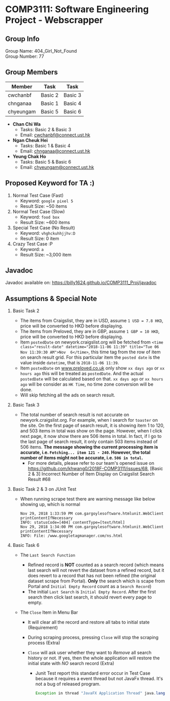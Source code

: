 # COMP3111: Software Engineering Project - Webscrapper

## Group Info

Group Name: 404_Girl_Not_Found  
Group Number: 77  

## Group Members

|  Member | Task | Task |
|----|----|----|
| cwchanbf | Basic 2 | Basic 3 |
| chnganaa | Basic 1 | Basic 4 |
| chyeungam | Basic 5 | Basic 6 |

- **Chan Chi Wa**
	- Tasks: Basic 2 & Basic 3
	- Email: cwchanbf@connect.ust.hk
- **Ngan Cheuk Hei**
	- Tasks: Basic 1 & Basic 4
	- Email: chnganaa@connect.ust.hk
- **Yeung Chak Ho**
	- Tasks: Basic 5 & Basic 6
	- Email: chyeungam@connect.ust.hk

## Proposed Keyword for TA :)
1. Normal Test Case (Fast)
	- Keyword: `google pixel 5`
	- Result Size: ~50 items
1. Normal Test Case (Slow)
	- Keyword: `food box`
	- Result Size: ~600 items
1. Special Test Case (No Result)
	- Keyword: `vhghckuhhjjhv:D`
	- Result Size: 0 item
1. Crazy Test Case :P
	- Keyword: `a`
	- Result Size: ~3,000 item

## Javadoc
Javadoc available on: https://billy1624.github.io/COMP3111_Proj/javadoc

## Assumptions & Special Note

1. Basic Task 2
	- The items from Craigslist, they are in USD, assume `1 USD = 7.8 HKD`, price will be converted to HKD before displaying.
	- The items from Preloved, they are in GBP, assume `1 GBP = 10 HKD`, price will be converted to HKD before displaying.
	- Item `postedDate` on newyork.craigslist.org will be fetched from ```<time class="result-date" datetime="2018-11-06 11:39" title="Tue 06 Nov 11:39:30 AM">Nov  6</time>```, this time tag from the row of item on search result grid. For this particular item the `posted date` is the value inside `datetime`, that is `2018-11-06 11:39`.
	- Item `postedDate` on www.preloved.co.uk only show `xx days ago` or `xx hours ago` this will be treated as `postedDate`. And the actual `postedDate` will be calculated based on that. `xx days ago` or `xx hours ago` will be consider as `HK Time`, no time zone conversion will be done.
	- Will skip fetching all the ads on search result.
2. Basic Task 3
	- The total number of search result is not accurate on newyork.craigslist.org. For example, when I search for `toaster` on the site. On the first page of search result, it is showing item 1 to 120, and 503 items in total was show on the page. However, when I click next page, it now show there are 506 items in total. In fact, if I go to the last page of search result, it only contain 503 items instead of 506 items. **The message showing the current processing item is accurate, i.e. `Fetching... item 121 - 240`. However, the total number of items might not be accurate, i.e. `506 in total`.**
		- For more details, please refer to our team's opened issue on https://github.com/khwang0/2018F-COMP3111/issues/68, [Basic 2 & 3] Incorrect Number of Item Display on Craigslist Search Result #68

3. Basic Task 2 & 3 on JUnit Test
	- When running scrape test there are warning message like below showing up, which is normal
		```
		Nov 29, 2018 1:33:59 PM com.gargoylesoftware.htmlunit.WebClient printContentIfNecessary
		INFO: statusCode=[404] contentType=[text/html]
		Nov 29, 2018 1:34:00 PM com.gargoylesoftware.htmlunit.WebClient printContentIfNecessary
		INFO: File: /www.googletagmanager.com/ns.html
		```

4. Basic Task 6

   - The `Last Search Function` 

     - Refined record is __NOT__ counted as a search record (which means last search will not revert the dataset from a refined record, but it does revert to a record that has not been refined (the original dataset scrape from Portal). __Only__ the search which is scape from Portal and `Initial Empty Record` count as a  `Search Record`)
     - The initial `Last Search` is `Initial Empty Record`. After the first search then click last search, it should revert every page to empty.

   - The `Close` Item in Menu Bar

     - It will clear all the record and restore all tabs to initial state (Requirement)

     - During scraping process, pressing `Close` will stop the scraping process (Extra)

     - `Close` will ask user whether they want to _Remove_ all search history or not. If yes, then the whole application will restore the initial state with _NO_ search record (Extra)

       - Junit Test report this standard error occur in Test Case because it requires a event thread but not JavaFx thread. It's not a bug of released program.

         ```java
         Exception in thread "JavaFX Application Thread" java.lang.IllegalStateException: This operation is permitted on the event thread only; currentThread = JavaFX Application Thread
         ```
